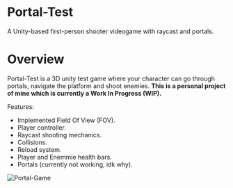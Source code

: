 # Portal-Test
A Unity-based first-person shooter videogame with raycast and portals.

# Overview
Portal-Test is a 3D unity test game where your character can go through portals, navigate the platform and shoot enemies.
**This is a personal project of mine which is currently a Work In Progress (WIP).**

Features:
- Implemented Field Of View (FOV).
- Player controller.
- Raycast shooting mechanics.
- Collisions.
- Reload system.
- Player and Enemmie health bars.
- Portals (currently not working, idk why).

![Portal-Game](https://i.imgur.com/A1LaK1r.png)
